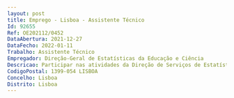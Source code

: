 ```yaml
--- 
layout: post
title: Emprego - Lisboa - Assistente Técnico
Id: 92655
Ref: OE202112/0452
DataAbertura: 2021-12-27
DataFecho: 2022-01-11
Trabalho: Assistente Técnico
Empregador: Direção-Geral de Estatísticas da Educação e Ciência
Descricao: Participar nas atividades da Direção de Serviços de Estatísticas da Educação (DSEE), nomeadamente   Apoio administrativo às equipas das estatísticas da DGEEC e acompanhamento das escolas no preenchimento dos inquéritos desenvolvidos na área da educação.
CodigoPostal: 1399-054 LISBOA
Concelho: Lisboa
Distrito: Lisboa
--- 
```

